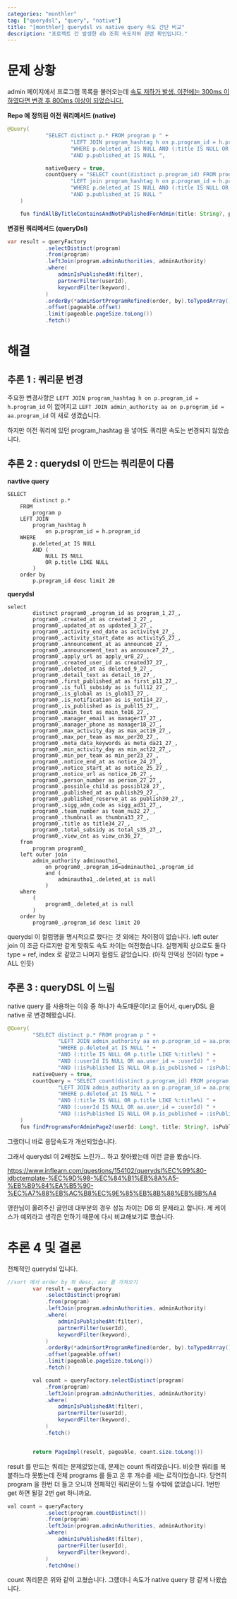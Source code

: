 ```yaml
---
categories: "monthler"
tag: ["querydsl", "query", "native"]
title: "[monthler] querydsl vs native query 속도 간단 비교"
description: "프로젝트 간 발생한 db 조회 속도저하 관련 확인입니다."
---
```


# 문제 상황

  admin 페이지에서 프로그램 목록을 불러오는데 <u>속도 저하가 발생. 이전에는 300ms 이하였다면 변경 후 800ms 이상이 되었습니다.</u>

**Repo 에 정의된 이전 쿼리메서드 (native)**

```java
@Query(
            "SELECT distinct p.* FROM program p " +
                    "LEFT JOIN program_hashtag h on p.program_id = h.program_id " +
                    "WHERE p.deleted_at IS NULL AND (:title IS NULL OR p.title LIKE %:title%) "+
                    "AND p.published_at IS NULL ",

            nativeQuery = true,
            countQuery = "SELECT count(distinct p.program_id) FROM program p " +
                    "LEFT join program_hashtag h on p.program_id = h.program_id " +
                    "WHERE p.deleted_at IS NULL AND (:title IS NULL OR p.title LIKE %:title%) " +
                    "AND p.published_at IS NULL "
    )

    fun findAllByTitleContainsAndNotPublishedForAdmin(title: String?, pageable: Pageable): Page<Program>
```

**변경된 쿼리메서드 (queryDsl)**

```java
var result = queryFactory
            .selectDistinct(program)
            .from(program)
            .leftJoin(program.adminAuthorities, adminAuthority)
            .where(
                adminIsPublishedAt(filter),
                partnerFilter(userId),
                keywordFilter(keyword),
            )
            .orderBy(*adminSortProgramRefined(order, by).toTypedArray())
            .offset(pageable.offset)
            .limit(pageable.pageSize.toLong())
            .fetch()
```

# 해결

## 추론 1 : 쿼리문 변경

  주요한 변경사항은 `LEFT JOIN program_hashtag h on p.program_id = h.program_id` 이 없어지고 `LEFT JOIN admin_authority aa on p.program_id = aa.program_id` 이 새로 생겼습니다.

  하지만 이전 쿼리에 있던 program_hashtag 을 넣어도 쿼리문 속도는 변경되지 않았습니다.

## 추론 2 : querydsl 이 만드는 쿼리문이 다름

**navtive query**

```
SELECT
        distinct p.* 
    FROM
        program p 
    LEFT JOIN
        program_hashtag h 
            on p.program_id = h.program_id 
    WHERE
        p.deleted_at IS NULL 
        AND (
            NULL IS NULL 
            OR p.title LIKE NULL
        )  
    order by
        p.program_id desc limit 20

```

**querydsl**

```
select
        distinct program0_.program_id as program_1_27_,
        program0_.created_at as created_2_27_,
        program0_.updated_at as updated_3_27_,
        program0_.activity_end_date as activity4_27_,
        program0_.activity_start_date as activity5_27_,
        program0_.announcement_at as announce6_27_,
        program0_.announcement_text as announce7_27_,
        program0_.apply_url as apply_ur8_27_,
        program0_.created_user_id as created37_27_,
        program0_.deleted_at as deleted_9_27_,
        program0_.detail_text as detail_10_27_,
        program0_.first_published_at as first_p11_27_,
        program0_.is_full_subsidy as is_full12_27_,
        program0_.is_global as is_glob13_27_,
        program0_.is_notification as is_noti14_27_,
        program0_.is_published as is_publ15_27_,
        program0_.main_text as main_te16_27_,
        program0_.manager_email as manager17_27_,
        program0_.manager_phone as manager18_27_,
        program0_.max_activity_day as max_act19_27_,
        program0_.max_per_team as max_per20_27_,
        program0_.meta_data_keywords as meta_da21_27_,
        program0_.min_activity_day as min_act22_27_,
        program0_.min_per_team as min_per23_27_,
        program0_.notice_end_at as notice_24_27_,
        program0_.notice_start_at as notice_25_27_,
        program0_.notice_url as notice_26_27_,
        program0_.person_number as person_27_27_,
        program0_.possible_child as possibl28_27_,
        program0_.published_at as publish29_27_,
        program0_.published_reserve_at as publish30_27_,
        program0_.sigg_adm_code as sigg_ad31_27_,
        program0_.team_number as team_nu32_27_,
        program0_.thumbnail as thumbna33_27_,
        program0_.title as title34_27_,
        program0_.total_subsidy as total_s35_27_,
        program0_.view_cnt as view_cn36_27_ 
    from
        program program0_ 
    left outer join
        admin_authority adminautho1_ 
            on program0_.program_id=adminautho1_.program_id 
            and (
                adminautho1_.deleted_at is null
            ) 
    where
        (
            program0_.deleted_at is null
        ) 
    order by
        program0_.program_id desc limit 20
```

querydsl 이 컬럼명을 명시적으로 했다는 것 외에는 차이점이 없습니다. left outer join 이 조금 다르지만 같게 맞춰도 속도 차이는 여전했습니다. 실행계획 상으로도 둘다 type = ref, index 로 같았고 나머지 컬럼도 같았습니다. (아직 인덱싱 전이라 type = ALL 인듯)

## 추론 3 : queryDSL 이 느림

native query 를 사용하는 이유 중 하나가 속도때문이라고 들어서, queryDSL 을 native 로 변경해봤습니다.

```java
@Query(
        "SELECT distinct p.* FROM program p " +
                "LEFT JOIN admin_authority aa on p.program_id = aa.program_id " +
                "WHERE p.deleted_at IS NULL " +
                "AND (:title IS NULL OR p.title LIKE %:title%) " +
                "AND (:userId IS NULL OR aa.user_id = :userId) " +
                "AND (:isPublished IS NULL OR p.is_published = :isPublished) ",
        nativeQuery = true,
        countQuery = "SELECT count(distinct p.program_id) FROM program p " +
                "LEFT JOIN admin_authority aa on p.program_id = aa.program_id " +
                "WHERE p.deleted_at IS NULL " +
                "AND (:title IS NULL OR p.title LIKE %:title%) " +
                "AND (:userId IS NULL OR aa.user_id = :userId) " +
                "AND (:isPublished IS NULL OR p.is_published = :isPublished) ",
    )
    fun findProgramsForAdminPage2(userId: Long?, title: String?, isPublished: Int?, pageable: Pageable): Page<Program>
```

그랬더니 바로 응답속도가 개선되었습니다. 

그래서 querydsl 이 2배정도 느린가... 하고 찾아봤는데 이런 글을 봤습니다.

https://www.inflearn.com/questions/154102/querydsl%EC%99%80-jdbctemplate-%EC%9D%98-%EC%84%B1%EB%8A%A5-%EB%B9%84%EA%B5%90-%EC%A7%88%EB%AC%B8%EC%9E%85%EB%8B%88%EB%8B%A4

영한님이 올려주신 글인데 대부분의 경우 성능 차이는 DB 의 문제라고 합니다. 제 케이스가 예외라고 생각은 안하기 때문에 다시 비교해보기로 했습니다.

# 추론 4 및 결론

전체적인 querydsl 입니다.

```java
//sort 에서 order by 와 desc, asc 를 가져오기
        var result = queryFactory
            .selectDistinct(program)
            .from(program)
            .leftJoin(program.adminAuthorities, adminAuthority)
            .where(
                adminIsPublishedAt(filter),
                partnerFilter(userId),
                keywordFilter(keyword),
            )
            .orderBy(*adminSortProgramRefined(order, by).toTypedArray())
            .offset(pageable.offset)
            .limit(pageable.pageSize.toLong())
            .fetch()

        val count = queryFactory.selectDistinct(program)
            .from(program)
            .leftJoin(program.adminAuthorities, adminAuthority)
            .where(
                adminIsPublishedAt(filter),
                partnerFilter(userId),
                keywordFilter(keyword),
            )
            .fetch()


        return PageImpl(result, pageable, count.size.toLong())
```

result 를 만드는 쿼리는 문제없었는데, 문제는 count 쿼리였습니다. 비슷한 쿼리를 복붙하느라 못봤는데 전체 programs 를 들고 온 후 개수를 세는 로직이었습니다. 당연히 program 을 한번 더 들고 오니까 전체적인 쿼리문이 느릴 수밖에 없었습니다. 1번만 get 하면 될걸 2번 get 하니까요.

```java
val count = queryFactory
            .select(program.countDistinct())
            .from(program)
            .leftJoin(program.adminAuthorities, adminAuthority)
            .where(
                adminIsPublishedAt(filter),
                partnerFilter(userId),
                keywordFilter(keyword),
            )
            .fetchOne()
```

count 쿼리문은 위와 같이 고쳤습니다. 그랬더니 속도가 native query 랑 같게 나왔습니다.

